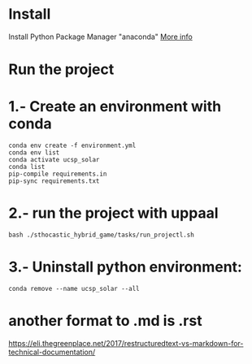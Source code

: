 

# Install 

Install Python Package Manager "anaconda"
[More info](https://www.digitalocean.com/community/tutorials/how-to-install-anaconda-on-ubuntu-18-04-quickstart)

# Run the project 

# 1.- Create an environment with conda 
```
conda env create -f environment.yml
conda env list
conda activate ucsp_solar
conda list 
pip-compile requirements.in
pip-sync requirements.txt
```

# 2.- run the project with uppaal

```
bash ./sthocastic_hybrid_game/tasks/run_projectl.sh
```

# 3.- Uninstall python environment:
```
conda remove --name ucsp_solar --all
```
# another format to .md is .rst 
https://eli.thegreenplace.net/2017/restructuredtext-vs-markdown-for-technical-documentation/